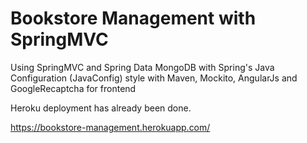# Bookstore Management with SpringMVC
Using SpringMVC and Spring Data MongoDB with Spring's Java Configuration (JavaConfig) style with Maven, Mockito, AngularJs and GoogleRecaptcha for frontend

Heroku deployment has already been done.

https://bookstore-management.herokuapp.com/

